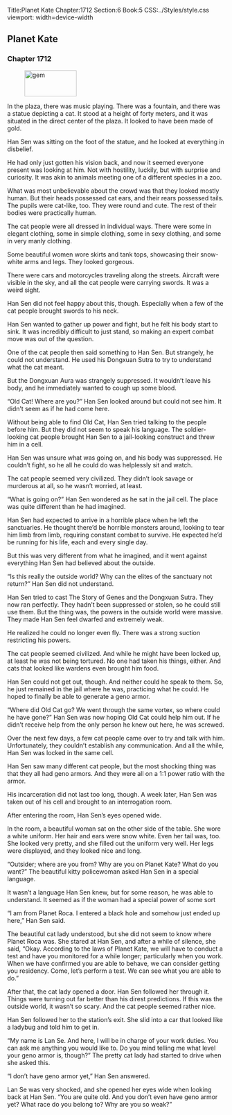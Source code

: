 Title:Planet Kate 
Chapter:1712 
Section:6 
Book:5 
CSS:../Styles/style.css 
viewport: width=device-width
  
## Planet Kate
### Chapter 1712
  
<figure>
	<img src="../Images/gem.gif" alt="gem" id="gem" width="120" height="60" />
</figure>
  

  
In the plaza, there was music playing. There was a fountain, and there was a statue depicting a cat. It stood at a height of forty meters, and it was situated in the direct center of the plaza. It looked to have been made of gold.

Han Sen was sitting on the foot of the statue, and he looked at everything in disbelief.

He had only just gotten his vision back, and now it seemed everyone present was looking at him. Not with hostility, luckily, but with surprise and curiosity. It was akin to animals meeting one of a different species in a zoo.

What was most unbelievable about the crowd was that they looked mostly human. But their heads possessed cat ears, and their rears possessed tails. The pupils were cat-like, too. They were round and cute. The rest of their bodies were practically human.

The cat people were all dressed in individual ways. There were some in elegant clothing, some in simple clothing, some in sexy clothing, and some in very manly clothing.

Some beautiful women wore skirts and tank tops, showcasing their snow-white arms and legs. They looked gorgeous.

There were cars and motorcycles traveling along the streets. Aircraft were visible in the sky, and all the cat people were carrying swords. It was a weird sight.

Han Sen did not feel happy about this, though. Especially when a few of the cat people brought swords to his neck.

Han Sen wanted to gather up power and fight, but he felt his body start to sink. It was incredibly difficult to just stand, so making an expert combat move was out of the question.

One of the cat people then said something to Han Sen. But strangely, he could not understand. He used his Dongxuan Sutra to try to understand what the cat meant.

But the Dongxuan Aura was strangely suppressed. It wouldn’t leave his body, and he immediately wanted to cough up some blood.

“Old Cat! Where are you?” Han Sen looked around but could not see him. It didn’t seem as if he had come here.

Without being able to find Old Cat, Han Sen tried talking to the people before him. But they did not seem to speak his language. The soldier-looking cat people brought Han Sen to a jail-looking construct and threw him in a cell.

Han Sen was unsure what was going on, and his body was suppressed. He couldn’t fight, so he all he could do was helplessly sit and watch.

The cat people seemed very civilized. They didn’t look savage or murderous at all, so he wasn’t worried, at least.

“What is going on?” Han Sen wondered as he sat in the jail cell. The place was quite different than he had imagined.

Han Sen had expected to arrive in a horrible place when he left the sanctuaries. He thought there’d be horrible monsters around, looking to tear him limb from limb, requiring constant combat to survive. He expected he’d be running for his life, each and every single day.

But this was very different from what he imagined, and it went against everything Han Sen had believed about the outside.

“Is this really the outside world? Why can the elites of the sanctuary not return?” Han Sen did not understand.

Han Sen tried to cast The Story of Genes and the Dongxuan Sutra. They now ran perfectly. They hadn’t been suppressed or stolen, so he could still use them. But the thing was, the powers in the outside world were massive. They made Han Sen feel dwarfed and extremely weak.

He realized he could no longer even fly. There was a strong suction restricting his powers.

The cat people seemed civilized. And while he might have been locked up, at least he was not being tortured. No one had taken his things, either. And cats that looked like wardens even brought him food.

Han Sen could not get out, though. And neither could he speak to them. So, he just remained in the jail where he was, practicing what he could. He hoped to finally be able to generate a geno armor.

“Where did Old Cat go? We went through the same vortex, so where could he have gone?” Han Sen was now hoping Old Cat could help him out. If he didn’t receive help from the only person he knew out here, he was screwed.

Over the next few days, a few cat people came over to try and talk with him. Unfortunately, they couldn’t establish any communication. And all the while, Han Sen was locked in the same cell.

Han Sen saw many different cat people, but the most shocking thing was that they all had geno armors. And they were all on a 1:1 power ratio with the armor.

His incarceration did not last too long, though. A week later, Han Sen was taken out of his cell and brought to an interrogation room.

After entering the room, Han Sen’s eyes opened wide.

In the room, a beautiful woman sat on the other side of the table. She wore a white uniform. Her hair and ears were snow white. Even her tail was, too. She looked very pretty, and she filled out the uniform very well. Her legs were displayed, and they looked nice and long.

“Outsider; where are you from? Why are you on Planet Kate? What do you want?” The beautiful kitty policewoman asked Han Sen in a special language.

It wasn’t a language Han Sen knew, but for some reason, he was able to understand. It seemed as if the woman had a special power of some sort

“I am from Planet Roca. I entered a black hole and somehow just ended up here,” Han Sen said.

The beautiful cat lady understood, but she did not seem to know where Planet Roca was. She stared at Han Sen, and after a while of silence, she said, “Okay. According to the laws of Planet Kate, we will have to conduct a test and have you monitored for a while longer; particularly when you work. When we have confirmed you are able to behave, we can consider getting you residency. Come, let’s perform a test. We can see what you are able to do.”

After that, the cat lady opened a door. Han Sen followed her through it. Things were turning out far better than his direst predictions. If this was the outside world, it wasn’t so scary. And the cat people seemed rather nice.

Han Sen followed her to the station’s exit. She slid into a car that looked like a ladybug and told him to get in.

“My name is Lan Se. And here, I will be in charge of your work duties. You can ask me anything you would like to. Do you mind telling me what level your geno armor is, though?” The pretty cat lady had started to drive when she asked this.

“I don’t have geno armor yet,” Han Sen answered.

Lan Se was very shocked, and she opened her eyes wide when looking back at Han Sen. “You are quite old. And you don’t even have geno armor yet? What race do you belong to? Why are you so weak?”